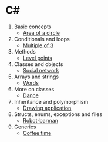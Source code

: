 # C#
1. Basic concepts
	- [Area of a circle](https://github.com/HenestrosaConH/sololearn/tree/main/C%23/1.%20Basic%20concepts/Code%20project)
2. Conditionals and loops
	- [Multiple of 3](https://github.com/HenestrosaConH/sololearn/tree/main/C%23/2.%20Conditionals%20and%20loops/Code%20project)
3. Methods
	- [Level points](https://github.com/HenestrosaConH/sololearn/tree/main/C%23/3.%20Methods/Code%20project)
4. Classes and objects
	- [Social network](https://github.com/HenestrosaConH/sololearn/tree/main/C%23/4.%20Classes%20and%20objects/Code%20project)
5. Arrays and strings
	- [Words](https://github.com/HenestrosaConH/sololearn/tree/main/C%23/5.%20Arrays%20and%20strings/Code%20project)
6. More on classes
	- [Dance](https://github.com/HenestrosaConH/sololearn/tree/main/C%23/6.%20More%20on%20classes/Code%20project)
7. Inheritance and polymorphism
	- [Drawing application](https://github.com/HenestrosaConH/sololearn/tree/main/C%23/7.%20Inheritance%20and%20polymorphism/Code%20project)
8. Structs, enums, exceptions and files
	- [Robot-barman](https://github.com/HenestrosaConH/sololearn/tree/main/C%23/8.%20Structs%2C%20enums%2C%20exceptions%20and%20files/Code%20project)
9. Generics
	- [Coffee time](https://github.com/HenestrosaConH/sololearn/tree/main/C%23/9.%20Generics/Code%20project)